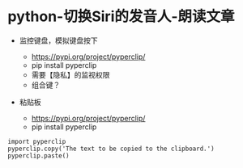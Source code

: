 # python-切换Siri的发音人-朗读文章

- 监控键盘，模拟键盘按下
    - https://pypi.org/project/pyperclip/
    - pip install pyperclip
    - 需要【隐私】的监视权限
    - 组合键？


- 粘贴板
    - https://pypi.org/project/pyperclip/
    - pip install pyperclip
```
import pyperclip
pyperclip.copy('The text to be copied to the clipboard.')
pyperclip.paste()
```
